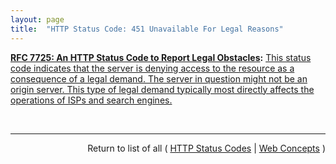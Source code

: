 ```yaml
---
layout: page
title:  "HTTP Status Code: 451 Unavailable For Legal Reasons"
---
```


**[RFC 7725: An HTTP Status Code to Report Legal Obstacles](/specs/IETF/RFC/7725 "This document specifies a Hypertext Transfer Protocol (HTTP) status code for use when resource access is denied as a consequence of legal demands."):** [This status code indicates that the server is denying access to the resource as a consequence of a legal demand. The server in question might not be an origin server. This type of legal demand typically most directly affects the operations of ISPs and search engines.](http://tools.ietf.org/html/rfc7725#section-3 "Read documentation for HTTP Status Code &#34;451&#34;")

<br/>
<hr/>

<p style="text-align: right">Return to list of all ( <a href="../http-status-codes">HTTP Status Codes</a> | <a href="../">Web Concepts</a> )</p>